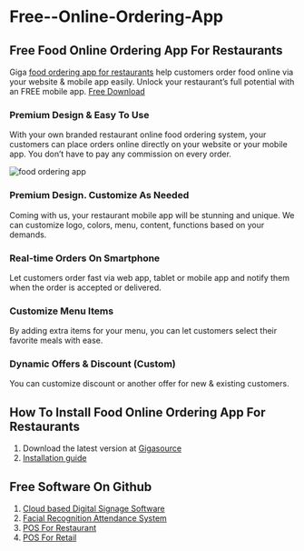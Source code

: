 # Free--Online-Ordering-App
## Free Food Online Ordering App For Restaurants
Giga [food ordering app for restaurants](https://gigasource.io/food-online-ordering/) help customers order food online via your website & mobile app easily. Unlock your restaurant’s full potential with an FREE mobile app.
[Free Download](https://gigasource.io/food-online-ordering/)

### Premium Design & Easy To Use
With your own branded restaurant online food ordering system, your customers can place orders online directly on your website or your mobile app. You don’t have to pay any commission on every order.

![food ordering app](https://gigasource.b-cdn.net/wp-content/uploads/2020/04/Group-905.png "Logo Title Text 1")

### Premium Design. Customize As Needed
Coming with us, your restaurant mobile app will be stunning and unique. We can customize logo, colors, menu, content, functions based on your demands.

### Real-time Orders On Smartphone
Let customers order fast via web app, tablet or mobile app and notify them when the order is accepted or delivered.

### Customize Menu Items
By adding extra items for your menu, you can let customers select their favorite meals with ease.

### Dynamic Offers & Discount (Custom)
You can customize discount or another offer for new & existing customers.

## How To Install Food Online Ordering App For Restaurants
1. Download the latest version at [Gigasource](https://gigasource.io/food-online-ordering/)
2. [Installation guide](https://gigasource.io/food-online-ordering/)

## Free Software On Github
1. [Cloud based Digital Signage Software](https://gigasource.io/cloud-signage/)
2. [Facial Recognition Attendance System](https://gigasource.io/face-attendance/)
3. [POS For Restaurant](https://gigasource.io/pos-restaurant/)
4. [POS For Retail](https://gigasource.io/pos-retail/)
